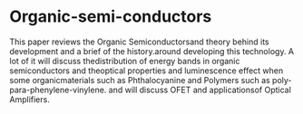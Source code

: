 # Organic-semi-conductors
This   paper   reviews   the   Organic   Semiconductorsand  theory  behind  its  development  and  a  brief  of  the  history.around  developing  this  technology.  A  lot  of  it  will  discuss  thedistribution  of  energy  bands  in  organic  semiconductors  and  theoptical  properties  and  luminescence  effect  when  some  organicmaterials  such  as  Phthalocyanine  and  Polymers  such  as  poly-para-phenylene-vinylene. and will discuss OFET and applicationsof  Optical  Amplifiers.
